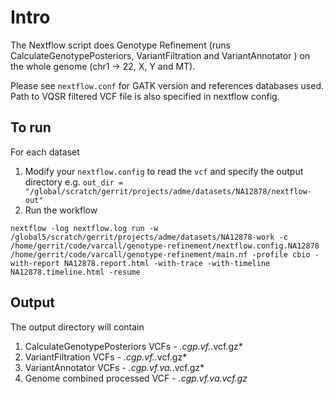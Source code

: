 # Intro

The Nextflow script does Genotype Refinement (runs CalculateGenotypePosteriors, VariantFiltration and VariantAnnotator ) on the whole genome (chr1 -> 22, X, Y and MT).

Please see `nextflow.conf` for GATK version and references databases used. Path to VQSR filtered VCF file is also specified in nextflow config.

## To run

For each dataset
1) Modify your `nextflow.config` to read the `vcf` and specify the output directory e.g. `out_dir = "/global/scratch/gerrit/projects/adme/datasets/NA12878/nextflow-out"`
2) Run the workflow
```
nextflow -log nextflow.log run -w /global5/scratch/gerrit/projects/adme/datasets/NA12878-work -c /home/gerrit/code/varcall/genotype-refinement/nextflow.config.NA12878 /home/gerrit/code/varcall/genotype-refinement/main.nf -profile cbio -with-report NA12878.report.html -with-trace -with-timeline NA12878.timeline.html -resume
```

## Output

The output directory will contain
1. CalculateGenotypePosteriors VCFs - *.cgp.vf.*.vcf.gz*
1. VariantFiltration VCFs - *.cgp.vf.*.vcf.gz*
1. VariantAnnotator VCFs - *.cgp.vf.va.*.vcf.gz*
1. Genome combined processed VCF - *.cgp.vf.va.vcf.gz*

